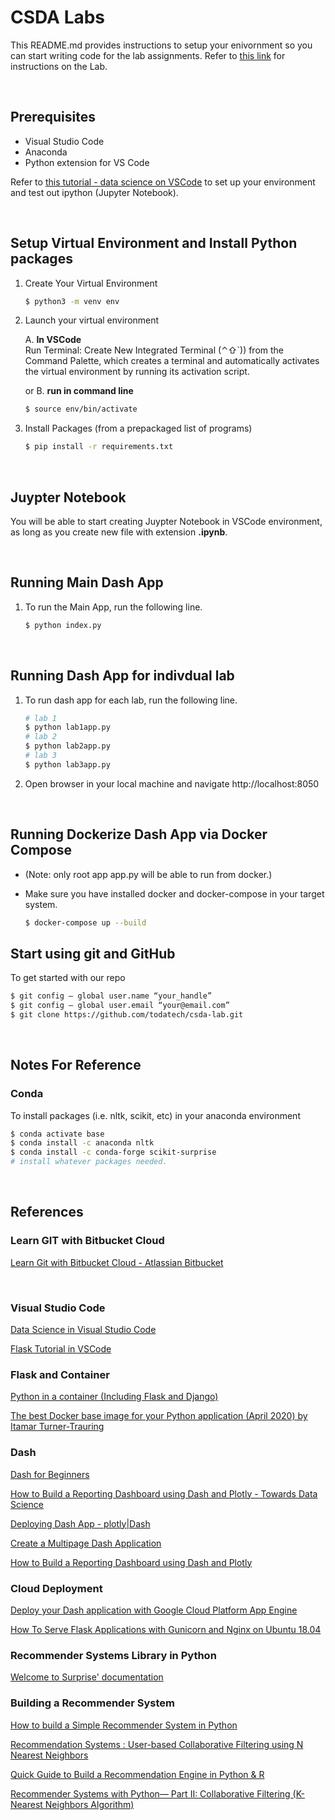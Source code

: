 # CSDA Labs

This README.md provides instructions to setup your enivornment so you can start writing code for the lab assignments. Refer to [this link](instruction.md) for instructions on the Lab.  

<br />  

## Prerequisites

- Visual Studio Code
- Anaconda
- Python extension for VS Code

Refer to [this tutorial - data science on VSCode](https://code.visualstudio.com/docs/python/data-science-tutorial) to set up your environment and test out ipython (Jupyter Notebook).

<br />  

## Setup Virtual Environment and Install Python packages

1. Create Your Virtual Environment  

    ```bash
    $ python3 -m venv env
    ```

2. Launch your virtual environment  

    A. **In VSCode**  
    Run Terminal: Create New Integrated Terminal (⌃⇧`)) from the Command Palette, which creates a terminal and automatically activates the virtual environment by running its activation script.  

    or B. **run in command line**

    ```bash
    $ source env/bin/activate
    ```

3. Install Packages (from a prepackaged list of programs)

    ```bash
    $ pip install -r requirements.txt
    ```

<br />  

## Juypter Notebook

You will be able to start creating Juypter Notebook in VSCode environment, as long as you create new file with extension **.ipynb**.

<br />

## Running Main Dash App

1. To run the Main App, run the following line.

    ```bash
    $ python index.py
    ```

<br />  

## Running Dash App for indivdual lab

1. To run dash app for each lab, run the following line.

    ```bash
    # lab 1
    $ python lab1app.py  
    # lab 2
    $ python lab2app.py  
    # lab 3
    $ python lab3app.py  
    ```

2. Open browser in your local machine and navigate http://localhost:8050

<br />  

## Running Dockerize Dash App via Docker Compose

- (Note: only root app app.py will be able to run from docker.)  

- Make sure you have installed docker and docker-compose in your target system.

    ```bash
    $ docker-compose up --build
    ```

## Start using git and GitHub

To get started with our repo

```bash
$ git config — global user.name “your_handle”
$ git config — global user.email “your@email.com”
$ git clone https://github.com/todatech/csda-lab.git
```

<br />  

## Notes For Reference

### Conda

To install packages (i.e. nltk, scikit, etc) in your anaconda environment  

```bash
$ conda activate base  
$ conda install -c anaconda nltk  
$ conda install -c conda-forge scikit-surprise  
# install whatever packages needed.
```

<br />  

## References

### Learn GIT with Bitbucket Cloud

[Learn Git with Bitbucket Cloud - Atlassian Bitbucket](https://www.atlassian.com/git/tutorials/learn-git-with-bitbucket-cloud)

<br />  

### Visual Studio Code

[Data Science in Visual Studio Code](https://code.visualstudio.com/docs/python/data-science-tutorial)

[Flask Tutorial in VSCode](https://code.visualstudio.com/docs/python/tutorial-flask)

### Flask and Container

[Python in a container (Including Flask and Django)](https://code.visualstudio.com/docs/containers/quickstart-python)

[The best Docker base image for your Python application (April 2020) by Itamar Turner-Trauring](https://pythonspeed.com/articles/base-image-python-docker-images/)

### Dash

[Dash for Beginners](https://www.datacamp.com/community/tutorials/learn-build-dash-python)

[How to Build a Reporting Dashboard using Dash and Plotly - Towards Data Science](https://towardsdatascience.com/how-to-build-a-complex-reporting-dashboard-using-dash-and-plotl-4f4257c18a7f)

[Deploying Dash App - plotly|Dash](https://dash.plotly.com/deployment)

[Create a Multipage Dash Application](https://towardsdatascience.com/create-a-multipage-dash-application-eceac464de91)

[How to Build a Reporting Dashboard using Dash and Plotly](https://towardsdatascience.com/how-to-build-a-complex-reporting-dashboard-using-dash-and-plotl-4f4257c18a7f)

### Cloud Deployment

[Deploy your Dash application with Google Cloud Platform App Engine](https://datasciencecampus.github.io/deploy-dash-with-gcp/)

[How To Serve Flask Applications with Gunicorn and Nginx on Ubuntu 18.04](https://www.digitalocean.com/community/tutorials/how-to-serve-flask-applications-with-gunicorn-and-nginx-on-ubuntu-18-04)

### Recommender Systems Library in Python

[Welcome to Surprise' documentation](https://surprise.readthedocs.io/en/stable/)

### Building a Recommender System

[How to build a Simple Recommender System in Python](https://towardsdatascience.com/how-to-build-a-simple-recommender-system-in-python-375093c3fb7d)

[Recommendation Systems : User-based Collaborative Filtering using N Nearest Neighbors](https://medium.com/sfu-cspmp/recommendation-systems-user-based-collaborative-filtering-using-n-nearest-neighbors-bf7361dc24e0)

[Quick Guide to Build a Recommendation Engine in Python & R](https://www.analyticsvidhya.com/blog/2016/06/quick-guide-build-recommendation-engine-python/)

[Recommender Systems with Python— Part II: Collaborative Filtering (K-Nearest Neighbors Algorithm)](https://heartbeat.fritz.ai/recommender-systems-with-python-part-ii-collaborative-filtering-k-nearest-neighbors-algorithm-c8dcd5fd89b2)
